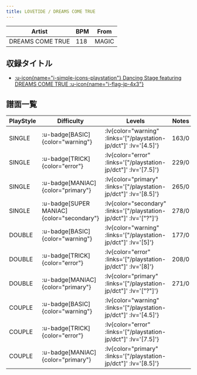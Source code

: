 ```yaml
---
title: LOVETIDE / DREAMS COME TRUE
---
```


|Artist|BPM|From|
|------|---|----|
|DREAMS COME TRUE|118|MAGIC|

## 収録タイトル

- [ :u-icon{name="i-simple-icons-playstation"} Dancing Stage featuring DREAMS COME TRUE :u-icon{name="i-flag-jp-4x3"} ](/playstation-jp/dct)

## 譜面一覧

|PlayStyle|Difficulty|Levels|Notes|Movie|
|---------|----------|------|-----|-----|
|SINGLE| :u-badge[BASIC]{color="warning"} | :lv{color="warning" :links='["/playstation-jp/dct"]' :lv='[4.5]'} |163/0||
|SINGLE| :u-badge[TRICK]{color="error"} | :lv{color="error" :links='["/playstation-jp/dct"]' :lv='[7.5]'} |229/0||
|SINGLE| :u-badge[MANIAC]{color="primary"} | :lv{color="primary" :links='["/playstation-jp/dct"]' :lv='[8.5]'} |265/0||
|SINGLE| :u-badge[SUPER MANIAC]{color="secondary"} | :lv{color="secondary" :links='["/playstation-jp/dct"]' :lv='["?"]'} |278/0||
|DOUBLE| :u-badge[BASIC]{color="warning"} | :lv{color="warning" :links='["/playstation-jp/dct"]' :lv='[5]'} |177/0||
|DOUBLE| :u-badge[TRICK]{color="error"} | :lv{color="error" :links='["/playstation-jp/dct"]' :lv='[8]'} |208/0||
|DOUBLE| :u-badge[MANIAC]{color="primary"} | :lv{color="primary" :links='["/playstation-jp/dct"]' :lv='["?"]'} |271/0||
|COUPLE| :u-badge[BASIC]{color="warning"} | :lv{color="warning" :links='["/playstation-jp/dct"]' :lv='[4.5]'} |||
|COUPLE| :u-badge[TRICK]{color="error"} | :lv{color="error" :links='["/playstation-jp/dct"]' :lv='[7.5]'} |||
|COUPLE| :u-badge[MANIAC]{color="primary"} | :lv{color="primary" :links='["/playstation-jp/dct"]' :lv='[8.5]'} |||
